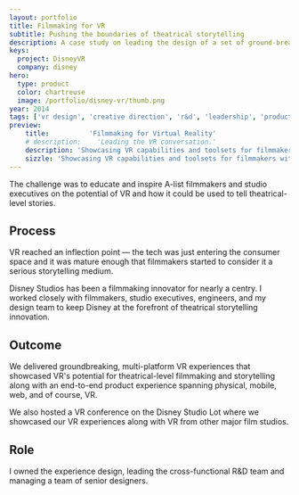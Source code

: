 ```yaml
---
layout: portfolio
title: Filmmaking for VR
subtitle: Pushing the boundaries of theatrical storytelling
description: A case study on leading the design of a set of ground-breaking tools for filmmaking in VR.
keys:
  project: DisneyVR
  company: disney
hero:
  type: product
  color: chartreuse
  image: /portfolio/disney-vr/thumb.png
year: 2014
tags: ['vr design', 'creative direction', 'r&d', 'leadership', 'product design', 'multi-modal']
preview:
    title:          'Filmmaking for Virtual Reality'
    # description:    'Leading the VR conversation.'
    description: 'Showcasing VR capabilities and toolsets for filmmakers with a multi-platform VR experience featuring an end-to-end product experience across physical assets, mobile, and web.'
    sizzle: 'Showcasing VR capabilities and toolsets for filmmakers with a multi-platform VR experience featuring an end-to-end product experience across physical assets, mobile, and web.'
---
```


The challenge was to educate and inspire A-list filmmakers and studio executives on the potential of VR and how it could be used to tell theatrical-level stories.

## Process
VR reached an inflection point &mdash; the tech was just entering the consumer space and it was mature enough that filmmakers started to consider it a serious storytelling medium.

Disney Studios has been a filmmaking innovator for nearly a centry. I worked closely with filmmakers, studio executives, engineers, and my design team to keep Disney at the forefront of theatrical storytelling innovation.

## Outcome
We delivered groundbreaking, multi-platform VR experiences that showcased VR's potential for theatrical-level filmmaking and storytelling along with an end-to-end product experience spanning physical, mobile, web, and of course, VR.

We also hosted a VR conference on the Disney Studio Lot where we showcased our VR experiences along with VR from other major film studios.

## Role
I owned the experience design, leading the cross-functional R&D team and managing a team of senior designers.